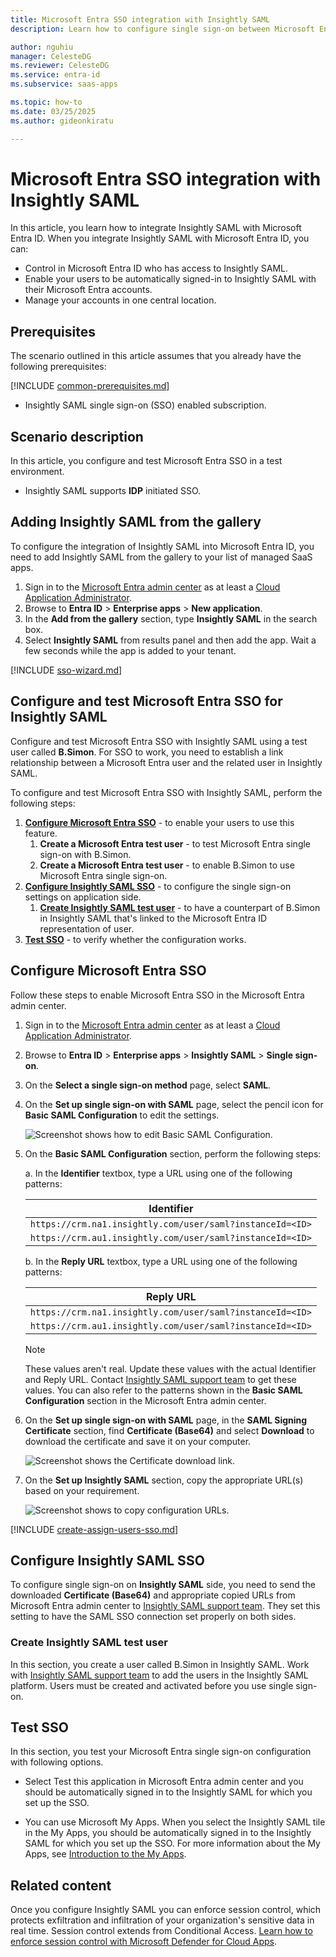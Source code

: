 ```yaml
---
title: Microsoft Entra SSO integration with Insightly SAML
description: Learn how to configure single sign-on between Microsoft Entra ID and Insightly SAML.

author: nguhiu
manager: CelesteDG
ms.reviewer: CelesteDG
ms.service: entra-id
ms.subservice: saas-apps

ms.topic: how-to
ms.date: 03/25/2025
ms.author: gideonkiratu

---
```


# Microsoft Entra SSO integration with Insightly SAML

In this article,  you learn how to integrate Insightly SAML with Microsoft Entra ID. When you integrate Insightly SAML with Microsoft Entra ID, you can:

* Control in Microsoft Entra ID who has access to Insightly SAML.
* Enable your users to be automatically signed-in to Insightly SAML with their Microsoft Entra accounts.
* Manage your accounts in one central location.

## Prerequisites

The scenario outlined in this article assumes that you already have the following prerequisites:

[!INCLUDE [common-prerequisites.md](~/identity/saas-apps/includes/common-prerequisites.md)]
* Insightly SAML single sign-on (SSO) enabled subscription.

## Scenario description

In this article,  you configure and test Microsoft Entra SSO in a test environment.

* Insightly SAML supports **IDP** initiated SSO.

## Adding Insightly SAML from the gallery

To configure the integration of Insightly SAML into Microsoft Entra ID, you need to add Insightly SAML from the gallery to your list of managed SaaS apps.

1. Sign in to the [Microsoft Entra admin center](https://entra.microsoft.com) as at least a [Cloud Application Administrator](~/identity/role-based-access-control/permissions-reference.md#cloud-application-administrator).
1. Browse to **Entra ID** > **Enterprise apps** > **New application**.
1. In the **Add from the gallery** section, type **Insightly SAML** in the search box.
1. Select **Insightly SAML** from results panel and then add the app. Wait a few seconds while the app is added to your tenant.

[!INCLUDE [sso-wizard.md](~/identity/saas-apps/includes/sso-wizard.md)]

## Configure and test Microsoft Entra SSO for Insightly SAML

Configure and test Microsoft Entra SSO with Insightly SAML using a test user called **B.Simon**. For SSO to work, you need to establish a link relationship between a Microsoft Entra user and the related user in Insightly SAML.

To configure and test Microsoft Entra SSO with Insightly SAML, perform the following steps:

1. **[Configure Microsoft Entra SSO](#configure-microsoft-entra-sso)** - to enable your users to use this feature.
    1. **Create a Microsoft Entra test user** - to test Microsoft Entra single sign-on with B.Simon.
    1. **Create a Microsoft Entra test user** - to enable B.Simon to use Microsoft Entra single sign-on.
1. **[Configure Insightly SAML SSO](#configure-insightly-saml-sso)** - to configure the single sign-on settings on application side.
    1. **[Create Insightly SAML test user](#create-insightly-saml-test-user)** - to have a counterpart of B.Simon in Insightly SAML that's linked to the Microsoft Entra ID representation of user.
1. **[Test SSO](#test-sso)** - to verify whether the configuration works.

## Configure Microsoft Entra SSO

Follow these steps to enable Microsoft Entra SSO in the Microsoft Entra admin center.

1. Sign in to the [Microsoft Entra admin center](https://entra.microsoft.com) as at least a [Cloud Application Administrator](~/identity/role-based-access-control/permissions-reference.md#cloud-application-administrator).
1. Browse to **Entra ID** > **Enterprise apps** > **Insightly SAML** > **Single sign-on**.
1. On the **Select a single sign-on method** page, select **SAML**.
1. On the **Set up single sign-on with SAML** page, select the pencil icon for **Basic SAML Configuration** to edit the settings.

   ![Screenshot shows how to edit Basic SAML Configuration.](common/edit-urls.png "Basic Configuration")

1. On the **Basic SAML Configuration** section, perform the following steps:

    a. In the **Identifier** textbox, type a URL using one of the following patterns:

    | **Identifier** |
    |------------|
    | `https://crm.na1.insightly.com/user/saml?instanceId=<ID>` |
    | `https://crm.au1.insightly.com/user/saml?instanceId=<ID>` |

    b. In the **Reply URL** textbox, type a URL using one of the following patterns:

    | **Reply URL** |
    |------------|
    | `https://crm.na1.insightly.com/user/saml?instanceId=<ID>` |
    | `https://crm.au1.insightly.com/user/saml?instanceId=<ID>` |

	> [!NOTE]
    > These values aren't real. Update these values with the actual Identifier and Reply URL. Contact [Insightly SAML support team](mailto:support@insight.ly) to get these values. You can also refer to the patterns shown in the **Basic SAML Configuration** section in the Microsoft Entra admin center.

1. On the **Set up single sign-on with SAML** page, in the **SAML Signing Certificate** section, find **Certificate (Base64)** and select **Download** to download the certificate and save it on your computer.

	![Screenshot shows the Certificate download link.](common/certificatebase64.png "Certificate")

1. On the **Set up Insightly SAML** section, copy the appropriate URL(s) based on your requirement.

	![Screenshot shows to copy configuration URLs.](common/copy-configuration-urls.png "Metadata")

[!INCLUDE [create-assign-users-sso.md](~/identity/saas-apps/includes/create-assign-users-sso.md)]

## Configure Insightly SAML SSO

To configure single sign-on on **Insightly SAML** side, you need to send the downloaded **Certificate (Base64)** and appropriate copied URLs from Microsoft Entra admin center to [Insightly SAML support team](mailto:support@insight.ly). They set this setting to have the SAML SSO connection set properly on both sides.

### Create Insightly SAML test user

In this section, you create a user called B.Simon in Insightly SAML. Work with [Insightly SAML support team](mailto:support@insight.ly) to add the users in the Insightly SAML platform. Users must be created and activated before you use single sign-on.

## Test SSO 

In this section, you test your Microsoft Entra single sign-on configuration with following options.
 
* Select Test this application in Microsoft Entra admin center and you should be automatically signed in to the Insightly SAML for which you set up the SSO.
 
* You can use Microsoft My Apps. When you select the Insightly SAML tile in the My Apps, you should be automatically signed in to the Insightly SAML for which you set up the SSO. For more information about the My Apps, see [Introduction to the My Apps](https://support.microsoft.com/account-billing/sign-in-and-start-apps-from-the-my-apps-portal-2f3b1bae-0e5a-4a86-a33e-876fbd2a4510).

## Related content

Once you configure Insightly SAML you can enforce session control, which protects exfiltration and infiltration of your organization's sensitive data in real time. Session control extends from Conditional Access. [Learn how to enforce session control with Microsoft Defender for Cloud Apps](/cloud-app-security/proxy-deployment-any-app).